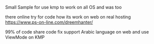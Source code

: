Small Sample for use kmp to work on all OS and was too

there online try for code how its work on web on real hosting
https://www.ps-on-line.com/dreemhanter/

99% of code share 
code fix support Arabic language on web
and use ViewMode on KMP

